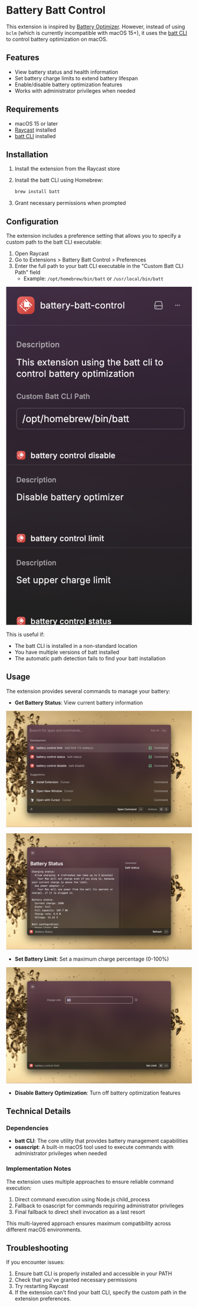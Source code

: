 # Battery Batt Control

This extension is inspired by [Battery Optimizer](https://www.raycast.com/Qetesh/battery-optimizer). However, instead of using `bclm` (which is currently incompatible with macOS 15+), it uses the [batt CLI](https://github.com/charlie0129/batt) to control battery optimization on macOS.

## Features

- View battery status and health information
- Set battery charge limits to extend battery lifespan
- Enable/disable battery optimization features
- Works with administrator privileges when needed

## Requirements

- macOS 15 or later
- [Raycast](https://raycast.com/) installed
- [batt CLI](https://github.com/charlie0129/batt) installed

## Installation

1. Install the extension from the Raycast store
2. Install the batt CLI using Homebrew:

   ```bash
   brew install batt
   ```

3. Grant necessary permissions when prompted

## Configuration

The extension includes a preference setting that allows you to specify a custom path to the batt CLI executable:

1. Open Raycast
2. Go to Extensions > Battery Batt Control > Preferences
3. Enter the full path to your batt CLI executable in the "Custom Batt CLI Path" field
   - Example: `/opt/homebrew/bin/batt` or `/usr/local/bin/batt`

![settings](</media/battery-batt-control-1.png>)

This is useful if:

- The batt CLI is installed in a non-standard location
- You have multiple versions of batt installed
- The automatic path detection fails to find your batt installation

## Usage

The extension provides several commands to manage your battery:

- **Get Battery Status**: View current battery information

![status](</media/battery-batt-control-2.png>)

![status](</media/battery-batt-control-3.png>)

- **Set Battery Limit**: Set a maximum charge percentage (0-100%)

![limit](</media/battery-batt-control-4.png>)

- **Disable Battery Optimization**: Turn off battery optimization features

## Technical Details

### Dependencies

- **batt CLI**: The core utility that provides battery management capabilities
- **osascript**: A built-in macOS tool used to execute commands with administrator privileges when needed

### Implementation Notes

The extension uses multiple approaches to ensure reliable command execution:

1. Direct command execution using Node.js child_process
2. Fallback to osascript for commands requiring administrator privileges
3. Final fallback to direct shell invocation as a last resort

This multi-layered approach ensures maximum compatibility across different macOS environments.

## Troubleshooting

If you encounter issues:

1. Ensure batt CLI is properly installed and accessible in your PATH
2. Check that you've granted necessary permissions
3. Try restarting Raycast
4. If the extension can't find your batt CLI, specify the custom path in the extension preferences.
